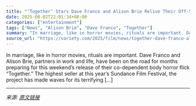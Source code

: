 ```yaml
---
title: "‘Together’ Stars Dave Franco and Alison Brie Relive Their Off-Screen Wedding: Weed Pens, Pizzeria Mozza and a Party Crasher"
date: 2025-08-02T22:01:34+08:00
categories: ["entertainment"]
tags: ["News", "Alison Brie", "Dave Franco", "Together"]
summary: "In marriage, like in horror movies, rituals are important. Dave Franco and Alison Brie, partners in work and life, have been on the road for months preparing for this weekend’s release of their co-dep"
source_url: "https://variety.com/2025/film/news/together-dave-franco-alison-brie-relive-wedding-weed-pizza-1236477223/"
---
```


In marriage, like in horror movies, rituals are important. Dave Franco and Alison Brie, partners in work and life, have been on the road for months preparing for this weekend’s release of their co-dependent body horror flick “Together.” The highest seller at this year’s Sundance Film Festival, the project has made waves for its terrifying [&#8230;]

---

*来源: [原文链接](https://variety.com/2025/film/news/together-dave-franco-alison-brie-relive-wedding-weed-pizza-1236477223/)*
